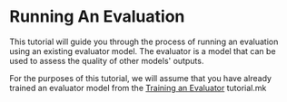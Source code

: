 # Running An Evaluation

This tutorial will guide you through the process of running an evaluation using an existing evaluator model. The evaluator is a model that can be used to assess the quality of other models' outputs. 

For the purposes of this tutorial, we will assume that you have already trained an evaluator model from the [Training an Evaluator](training_an_evaluator.md) tutorial.mk